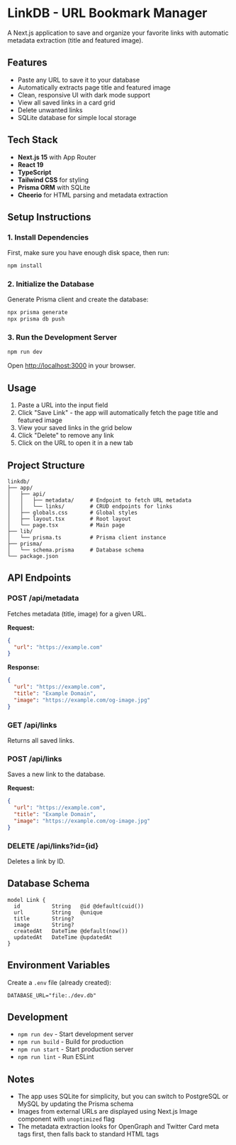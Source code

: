 # LinkDB - URL Bookmark Manager

A Next.js application to save and organize your favorite links with automatic metadata extraction (title and featured image).

## Features

- Paste any URL to save it to your database
- Automatically extracts page title and featured image
- Clean, responsive UI with dark mode support
- View all saved links in a card grid
- Delete unwanted links
- SQLite database for simple local storage

## Tech Stack

- **Next.js 15** with App Router
- **React 19**
- **TypeScript**
- **Tailwind CSS** for styling
- **Prisma ORM** with SQLite
- **Cheerio** for HTML parsing and metadata extraction

## Setup Instructions

### 1. Install Dependencies

First, make sure you have enough disk space, then run:

```bash
npm install
```

### 2. Initialize the Database

Generate Prisma client and create the database:

```bash
npx prisma generate
npx prisma db push
```

### 3. Run the Development Server

```bash
npm run dev
```

Open [http://localhost:3000](http://localhost:3000) in your browser.

## Usage

1. Paste a URL into the input field
2. Click "Save Link" - the app will automatically fetch the page title and featured image
3. View your saved links in the grid below
4. Click "Delete" to remove any link
5. Click on the URL to open it in a new tab

## Project Structure

```
linkdb/
├── app/
│   ├── api/
│   │   ├── metadata/     # Endpoint to fetch URL metadata
│   │   └── links/        # CRUD endpoints for links
│   ├── globals.css       # Global styles
│   ├── layout.tsx        # Root layout
│   └── page.tsx          # Main page
├── lib/
│   └── prisma.ts         # Prisma client instance
├── prisma/
│   └── schema.prisma     # Database schema
└── package.json
```

## API Endpoints

### POST /api/metadata
Fetches metadata (title, image) for a given URL.

**Request:**
```json
{
  "url": "https://example.com"
}
```

**Response:**
```json
{
  "url": "https://example.com",
  "title": "Example Domain",
  "image": "https://example.com/og-image.jpg"
}
```

### GET /api/links
Returns all saved links.

### POST /api/links
Saves a new link to the database.

**Request:**
```json
{
  "url": "https://example.com",
  "title": "Example Domain",
  "image": "https://example.com/og-image.jpg"
}
```

### DELETE /api/links?id={id}
Deletes a link by ID.

## Database Schema

```prisma
model Link {
  id          String   @id @default(cuid())
  url         String   @unique
  title       String?
  image       String?
  createdAt   DateTime @default(now())
  updatedAt   DateTime @updatedAt
}
```

## Environment Variables

Create a `.env` file (already created):

```
DATABASE_URL="file:./dev.db"
```

## Development

- `npm run dev` - Start development server
- `npm run build` - Build for production
- `npm run start` - Start production server
- `npm run lint` - Run ESLint

## Notes

- The app uses SQLite for simplicity, but you can switch to PostgreSQL or MySQL by updating the Prisma schema
- Images from external URLs are displayed using Next.js Image component with `unoptimized` flag
- The metadata extraction looks for OpenGraph and Twitter Card meta tags first, then falls back to standard HTML tags
